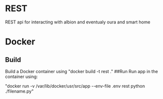 # REST
REST api for interacting with albion and eventualy oura and smart home

# Docker
## Build
Build a Docker container using "docker build -t rest ."
##Run
Run app in the container using: 

"docker run -v /var/lib/docker/usr/src/app --env-file .env rest python ./filename.py"
